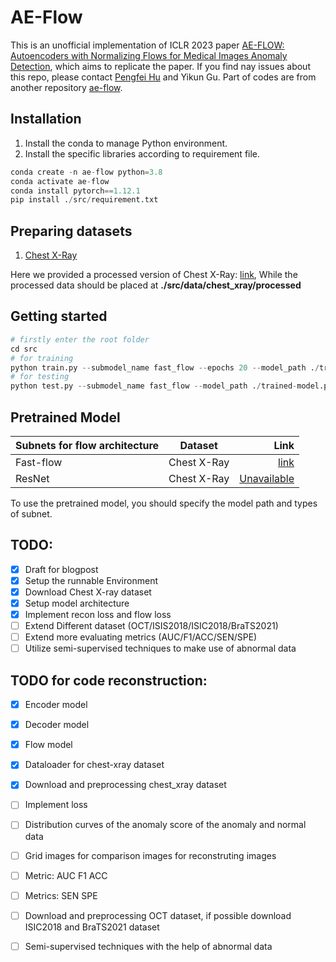 # AE-Flow
This is an unofficial implementation of ICLR 2023 paper [AE-FLOW: Autoencoders with Normalizing Flows for Medical Images Anomaly Detection](https://openreview.net/forum?id=9OmCr1q54Z), which aims to replicate the paper. If you find nay issues about this repo, please contact [Pengfei Hu](feifei.hu@student.uva.nl) and Yikun Gu. Part of codes are from another repository [ae-flow](https://github.com/asiraudin/ae-flow).

## Installation
1. Install the conda to manage Python environment.
2. Install the specific libraries according to requirement file. 
```python
conda create -n ae-flow python=3.8
conda activate ae-flow
conda install pytorch==1.12.1
pip install ./src/requirement.txt
```
## Preparing datasets
1. [Chest X-Ray](https://www.kaggle.com/datasets/paultimothymooney/chest-xray-pneumonia?resource=download)

Here we provided a processed version of Chest X-Ray: [link](https://drive.google.com/file/d/1cbVkAakcTKWHDYn1KUpP-K-VglAF-QXy/view?usp=sharing), While the processed data should be placed at **./src/data/chest_xray/processed**
## Getting started
```python
# firstly enter the root folder
cd src
# for training 
python train.py --submodel_name fast_flow --epochs 20 --model_path ./trained-model.pch --dataset_path ./data/chest_xray
# for testing
python test.py --submodel_name fast_flow --model_path ./trained-model.pch --dataset_path ./data/chest_xray
```
## Pretrained Model
| Subnets for flow architecture     |      Dataset      |  Link         |
|----------                         |:-----------------:|--------------:|
| Fast-flow                         |    Chest X-Ray    |     [link](https://drive.google.com/file/d/1DQgAklJeo_A6KRZoR0rL3uNn3LxoeXfG/view?usp=sharing)      |
| ResNet                            |    Chest X-Ray    |     [Unavailable]()      |

To use the pretrained model, you should specify the model path and types of subnet. 
## TODO:
- [x] Draft for blogpost
- [x] Setup the runnable Environment
- [x] Download Chest X-ray dataset
- [x] Setup model architecture
- [x] Implement recon loss and flow loss
- [ ] Extend Different dataset (OCT/ISIS2018/ISIC2018/BraTS2021)
- [ ] Extend more evaluating metrics (AUC/F1/ACC/SEN/SPE)
- [ ] Utilize semi-supervised techniques to make use of abnormal data

## TODO for code reconstruction:
- [x] Encoder model
- [x] Decoder model
- [x] Flow model
- [x] Dataloader for chest-xray dataset
- [x] Download and preprocessing chest_xray dataset
- [ ] Implement loss
- [ ] Distribution curves of the anomaly score of the anomaly and normal data
- [ ] Grid images for comparison images for reconstruting images
- [ ] Metric: AUC F1 ACC
- [ ] Metrics: SEN SPE
- [ ] Download and preprocessing OCT dataset, if possible download ISIC2018 and BraTS2021 dataset
- [ ] Semi-supervised techniques with the help of abnormal data

